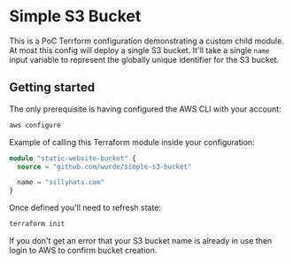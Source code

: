 # Simple S3 Bucket

This is a PoC Terrform configuration demonstrating a custom child module.
At most this config will deploy a single S3 bucket. It'll take a single
`name` input variable to represent the globally unique identifier for the
S3 bucket.

## Getting started

The only prerequisite is having configured the AWS CLI with your account:

```bash
aws configure
```

Example of calling this Terraform module inside your configuration:

```terraform
module "static-website-bucket" {
  source = "github.com/wurde/simple-s3-bucket"

  name = "sillyhats.com"
}
```

Once defined you'll need to refresh state:

```bash
terraform init
```

If you don't get an error that your S3 bucket name is already in use then login to AWS to confirm bucket creation.
